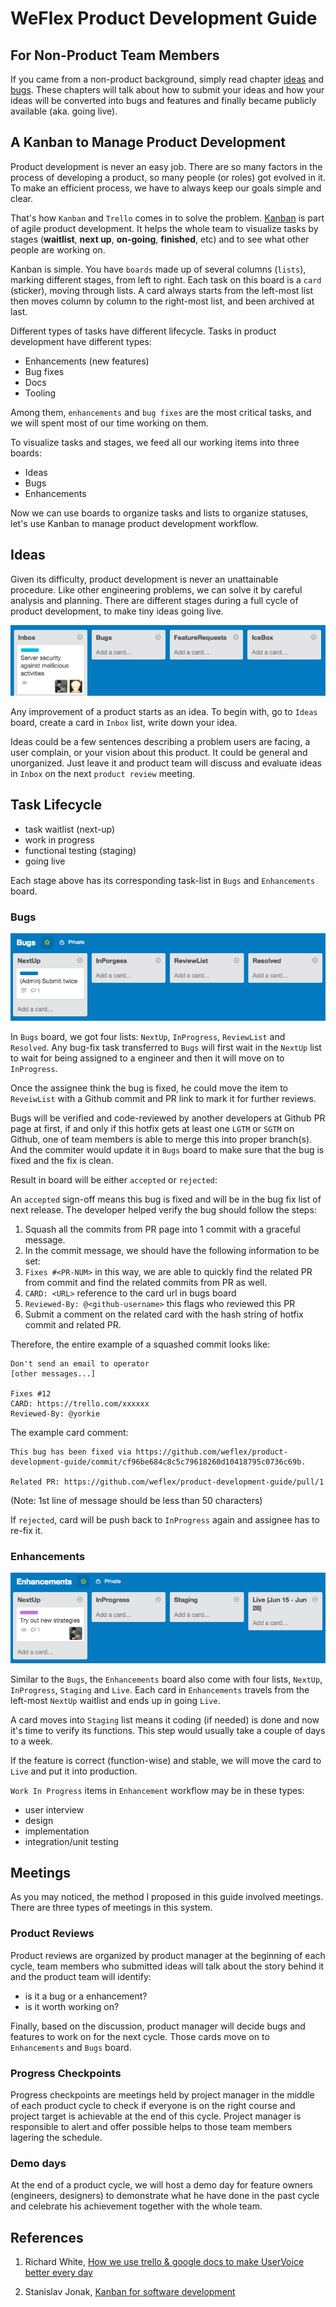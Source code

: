 WeFlex Product Development Guide
====

<!--
  Author: Scott Wang, Alex Li
  Date:   2015/06/17
-->


For Non-Product Team Members
----

If you came from a non-product background, simply read chapter [ideas](#ideas)
and [bugs](#bugs). These chapters will talk about how to submit your ideas and
how your ideas will be converted into bugs and features and finally became
publicly available (aka. going live).


A Kanban to Manage Product Development
----

Product development is never an easy job. There are so many factors in the
process of developing a product, so many people (or roles) got evolved in it.
To make an efficient process, we have to always keep our goals simple and clear.

That's how `Kanban` and `Trello` comes in to solve the problem.
[Kanban](https://en.wikipedia.org/wiki/Kanban_(development)) is part of agile
product development. It helps the whole team to visualize tasks by stages
(**waitlist**, **next up**, **on-going**, **finished**, etc) and to see what
other people are working on.

Kanban is simple. You have `boards` made up of several columns (`lists`),
marking different stages, from left to right. Each task on this board is a
`card` (sticker), moving through lists. A card always starts from the left-most
list then moves column by column to the right-most list, and been archived at
last.

Different types of tasks have different lifecycle. Tasks in product development
have different types:
 
+ Enhancements (new features)
+ Bug fixes
+ Docs
+ Tooling

Among them, `enhancements` and `bug fixes` are the most critical tasks, and we
will spent most of our time working on them.

To visualize tasks and stages, we feed all our working items into three boards:
    
+ Ideas
+ Bugs
+ Enhancements

Now we can use boards to organize tasks and lists to organize statuses, let's
use Kanban to manage product development workflow.


Ideas
----

Given its difficulty, product development is never an unattainable procedure.
Like other engineering problems, we can solve it by careful analysis and
planning. There are different stages during a full cycle of product development,
to make tiny ideas going live.

![ideas-board](images/ideas-board.png)

Any improvement of a product starts as an idea. To begin with, go to `Ideas`
board, create a card in `Inbox` list, write down your idea.

Ideas could be a few sentences describing a problem users are facing, a user
complain, or your vision about this product. It could be general and
unorganized. Just leave it and product team will discuss and evaluate ideas in
`Inbox` on the next `product review` meeting.


Task Lifecycle
----

<!-- TODO: explain -->

+ task waitlist (next-up)
+ work in progress
+ functional testing (staging)
+ going live

Each stage above has its corresponding task-list in `Bugs` and `Enhancements`
board.

### Bugs

![bugs-board](images/bugs-board.png)

In `Bugs` board, we got four lists: `NextUp`, `InProgress`, `ReviewList` and
`Resolved`. Any bug-fix task transferred to `Bugs` will first wait in the
`NextUp` list to wait for being assigned to a engineer and then it will move on
to `InProgress`.

Once the assignee think the bug is fixed, he could move the item to `ReveiwList`
with a Github commit and PR link to mark it for further reviews. 

Bugs will be verified and code-reviewed by another developers at Github PR page 
at first, if and only if this hotfix gets at least one `LGTM` or `SGTM` on Github, 
one of team members is able to merge this into proper branch(s). And the commiter 
would update it in `Bugs` board to make sure that the bug is fixed and the fix is 
clean.

Result in board will be either `accepted` or `rejected`:

An `accepted` sign-off means this bug is fixed and will be in the bug fix list
of next release. The developer helped verify the bug should follow the steps:

1. Squash all the commits from PR page into 1 commit with a graceful message.
2. In the commit message, we should have the following information to be set:
  1. `Fixes #<PR-NUM>` in this way, we are able to quickly find the related PR from commit and find the related commits from PR as well.
  2. `CARD: <URL>` reference to the card url in bugs board
  3. `Reviewed-By: @<github-username>` this flags who reviewed this PR
3. Submit a comment on the related card with the hash string of hotfix commit and related PR.

Therefore, the entire example of a squashed commit looks like:

```
Don't send an email to operator
[other messages...]

Fixes #12
CARD: https://trello.com/xxxxxx
Reviewed-By: @yorkie
```

The example card comment:

```
This bug has been fixed via https://github.com/weflex/product-development-guide/commit/cf96be684c8c5c79618260d10418795c0736c69b.

Related PR: https://github.com/weflex/product-development-guide/pull/1
```

(Note: 1st line of message should be less than 50 characters)

If `rejected`, card will be push back to `InProgress` again and assignee has to
re-fix it.

### Enhancements

![enhancements-board](images/enhancements-board.png)

Similar to the `Bugs`, the `Enhancements` board also come with four lists,
`NextUp`, `InProgress`, `Staging` and `Live`. Each card in `Enhancements`
travels from the left-most `NextUp` waitlist and ends up in going `Live`.

A card moves into `Staging` list means it coding (if needed) is done and now
it's time to verify its functions. This step would usually take a couple of
days to a week.

If the feature is correct (function-wise) and stable, we will move the card to
`Live` and put it into production.

`Work In Progress` items in `Enhancement` workflow may be in these types:

+ user interview
+ design
+ implementation
+ integration/unit testing



Meetings
----

As you may noticed, the method I proposed in this guide involved meetings. There
are three types of meetings in this system.


### Product Reviews

Product reviews are organized by product manager at the beginning of each cycle,
team members who submitted ideas will talk about the story behind it and the
product team will identify:

+ is it a bug or a enhancement?
+ is it worth working on?

Finally, based on the discussion, product manager will decide bugs and features
to work on for the next cycle. Those cards move on to `Enhancements` and `Bugs`
board.


### Progress Checkpoints

Progress checkpoints are meetings held by project manager in the middle of each
product cycle to check if everyone is on the right course and project target is
achievable at the end of this cycle. Project manager is responsible to alert and
offer possible helps to those team members lagering the schedule.


### Demo days

At the end of a product cycle, we will host a demo day for feature owners
(engineers, designers) to demonstrate what he have done in the past cycle and
celebrate his achievement together with the whole team.



References
----

1. Richard White,
   [How we use trello & google docs to make UserVoice better every day](http://community.uservoice.com/blog/trello-google-docs-product-management/)

2. Stanislav Jonak,
   [Kanban for software development](http://wiretech.org/about-cloud/11-kanban-for-software-development)
